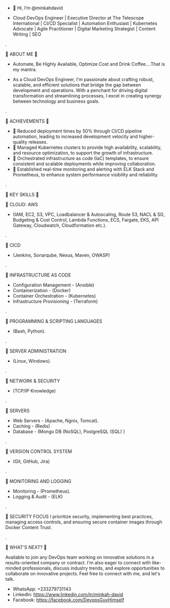 - 👋 Hi, I’m @minkahdavid


- Cloud DevOps Engineer | Executive Director at The Telescope International | CI/CD Specialist | Automation Enthusiast | Kubernetes Advocate | Agile Practitioner | Digital Marketing Strategist | Content Writing | SEO

.

🌟 ABOUT ME 🌟 

  - Automate, Be Highly Available, Optimize Cost and Drink Coffee....That is my mantra.

  - As a Cloud DevOps Engineer, I'm passionate about crafting robust, scalable, and efficient solutions that bridge the gap between development and operations. With a penchant for driving digital transformation and streamlining processes, I excel in creating synergy between technology and business goals.

.

🌟 ACHIEVEMENTS 🌟

- 🔷 Reduced deployment times by 50% through CI/CD pipeline automation, leading to increased development velocity and higher-quality releases.
- 🔷 Managed Kubernetes clusters to provide high availability, scalability, and resource optimization, to support the growth of infrastructure.
- 🔷 Orchestrated infrastructure as code (IaC) templates, to ensure consistent and scalable deployments while improving collaboration.
- 🔷 Established real-time monitoring and alerting with ELK Stack and Prometheus, to enhance system performance visibility and reliability.

.

🌟 KEY SKILLS 🌟

🔷 CLOUD: AWS	
  - (IAM, EC2, S3, VPC, Loadbalancer & Autoscaling, Route 53, NACL & SG, Budgeting & Cost Control, Lambda Functions, ECS, Fargate, EKS, API Gateway, Cloudwatch, Cloudformation etc.).

.

🔷 CICD	
  - (Jenkins, Sonarqube, Nexus, Maven, OWASP)

.

🔷 INFRASTRUCTURE AS CODE	
  - Configuration Management	-  (Ansible)
  - Containerization	                        -  (Docker)
  - Container Orchestration	        -  (Kubernetes)
  - Infrastructure Provisioning	        -  (Terraform)

.

🔷 PROGRAMMING & SCRIPTING LANGUAGES	
  - (Bash, Python).	

.

🔷 SERVER ADMINISTRATION	
  - (Linux, Windows).

.

🔷 NETWORK & SECURITY	
  - (TCP/IP Knowledge)	

.

🔷 SERVERS		
  - Web Servers	                        - (Apache, Ngnix, Tomcat).
  - Caching	                                - (Redis)
  - Database	                                - (Mongo DB (NoSQL),  PostgreSQL (SQL) )

.

🔷 VERSION CONTROL SYSTEM
  - (Git, GitHub, Jira)

.

🔷 MONITORING AND LOGGING	
  - Monitoring	                                       - (Prometheus).
  - Logging & Audit	                               - (ELK)

.

🔷 SECURITY FOCUS
I prioritize security, implementing best practices, managing access controls, and ensuring secure container images through Docker Content Trust.

.

🌟 WHAT'S NEXT? 🌟 

Available to join any DevOps team working on innovative solutions in a results-oriented company or contract. 
I'm also eager to connect with like-minded professionals, discuss industry trends, and explore opportunities to collaborate on innovative projects.
Feel free to connect with me, and let's talk.

- WhatsApp: +233279731143
- LinkedIn: https://www.linkedin.com/in/minkah-david
- Facebook: https://facebook.com/DevopsGuyHimself



<!---
minkahdavid/minkahdavid is a ✨ special ✨ repository because its `README.md` (this file) appears on your GitHub profile.
You can click the Preview link to take a look at your changes.
--->
